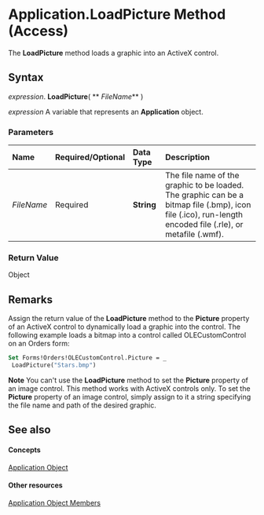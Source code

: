 
# Application.LoadPicture Method (Access)

The  **LoadPicture** method loads a graphic into an ActiveX control.


## Syntax

 _expression_. **LoadPicture**( ** _FileName_** )

 _expression_ A variable that represents an **Application** object.


### Parameters



|**Name**|**Required/Optional**|**Data Type**|**Description**|
|:-----|:-----|:-----|:-----|
| _FileName_|Required|**String**|The file name of the graphic to be loaded. The graphic can be a bitmap file (.bmp), icon file (.ico), run-length encoded file (.rle), or metafile (.wmf).|

### Return Value

Object


## Remarks

Assign the return value of the  **LoadPicture** method to the **Picture** property of an ActiveX control to dynamically load a graphic into the control. The following example loads a bitmap into a control called OLECustomControl on an Orders form:


```vb
Set Forms!Orders!OLECustomControl.Picture = _ 
 LoadPicture("Stars.bmp")
```


 **Note**  You can't use the  **LoadPicture** method to set the **Picture** property of an image control. This method works with ActiveX controls only. To set the **Picture** property of an image control, simply assign to it a string specifying the file name and path of the desired graphic.


## See also


#### Concepts


[Application Object](aefb0713-97e6-e2c7-e530-8fd2e1316a55.md)
#### Other resources


[Application Object Members](3ab5276c-d52a-72a9-244c-ec92ead48811.md)
